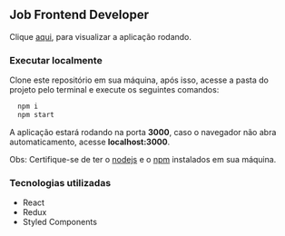 ## Job Frontend Developer

Clique [aqui](https://hugo-cardoso.github.io/job-frontend-developer), para visualizar a aplicação rodando.

### Executar localmente

Clone este repositório em sua máquina, após isso, acesse a pasta do projeto pelo terminal e execute os seguintes comandos:
```bash
  npm i
  npm start
```
A aplicação estará rodando na porta **3000**, caso o navegador não abra automaticamento, acesse **localhost:3000**.

Obs: Certifique-se de ter o [nodejs](https://nodejs.org/en/) e o [npm](https://www.npmjs.com/) instalados em sua máquina.

### Tecnologias utilizadas

- React
- Redux
- Styled Components
